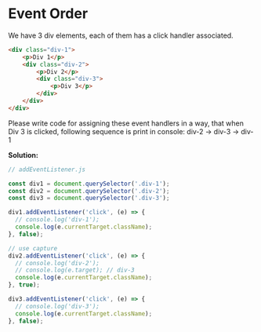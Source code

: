 # Event Order

We have 3 div elements, each of them has a click handler associated.

```html
<div class="div-1">
    <p>Div 1</p>
    <div class="div-2">
        <p>Div 2</p>
        <div class="div-3">
            <p>Div 3</p>
        </div>
    </div>
</div>
```

Please write code for assigning these event handlers in a way, that when Div 3 is clicked, following sequence is print in console: div-2 -> div-3 -> div-1

**Solution:**

```js
// addEventListener.js

const div1 = document.querySelector('.div-1');
const div2 = document.querySelector('.div-2');
const div3 = document.querySelector('.div-3');

div1.addEventListener('click', (e) => {
  // console.log('div-1');
  console.log(e.currentTarget.className);
}, false);

// use capture
div2.addEventListener('click', (e) => {
  // console.log('div-2');
  // console.log(e.target); // div-3
  console.log(e.currentTarget.className);
}, true);

div3.addEventListener('click', (e) => {
  // console.log('div-3');
  console.log(e.currentTarget.className);
}, false);
```
